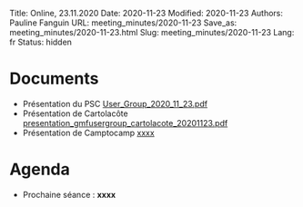 Title: Online, 23.11.2020
Date: 2020-11-23
Modified: 2020-11-23
Authors: Pauline Fanguin
URL: meeting_minutes/2020-11-23
Save_as: meeting_minutes/2020-11-23.html
Slug: meeting_minutes/2020-11-23
Lang: fr
Status: hidden

# Documents

* Présentation du PSC [User_Group_2020_11_23.pdf]({filename}/documents/meetings/2020-11-23/User_Group_2020_11_23.pdf)
* Présentation de Cartolacôte [presentation_gmfusergroup_cartolacote_20201123.pdf]({filename}/documents/meetings/2020-11-23/presentation_gmfusergroup_cartolacote_20201123.pdf)
* Présentation de Camptocamp [xxxx]({filename}/documents/meetings/2020-11-23/xxxx.pdf)

# Agenda

* Prochaine séance : **xxxx**
